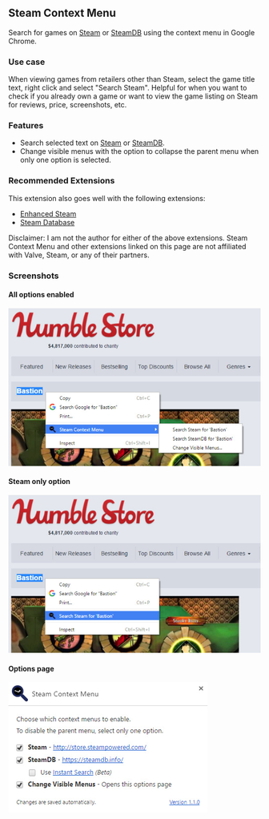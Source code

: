 Steam Context Menu
------------------

Search for games on [Steam](http://store.steampowered.com/) or [SteamDB](https://steamdb.info/) using the context menu in Google Chrome.

### Use case
When viewing games from retailers other than Steam, select the game title text, right click and select "Search Steam".  Helpful for when you want to check if you already own a game or want to view the game listing on Steam for reviews, price, screenshots, etc.

### Features
* Search selected text on [Steam](http://store.steampowered.com/) or [SteamDB](https://steamdb.info/).
* Change visible menus with the option to collapse the parent menu when only one option is selected.

### Recommended Extensions
This extension also goes well with the following extensions:
* [Enhanced Steam](https://www.enhancedsteam.com/)
* [Steam Database](https://steamdb.info/extension/)

Disclaimer: I am not the author for either of the above extensions.  Steam Context Menu and other extensions linked on this page are not affiliated with Valve, Steam, or any of their partners. 

### Screenshots
#### All options enabled
![](https://github.com/Skylark95/chrome-steam-context-menu/blob/steam-db/screenshots/screenshot_all.jpg)

#### Steam only option
![](https://github.com/Skylark95/chrome-steam-context-menu/blob/steam-db/screenshots/screenshot_steam.jpg)

#### Options page
![](https://github.com/Skylark95/chrome-steam-context-menu/blob/steam-db/screenshots/screenshot_options.jpg)
